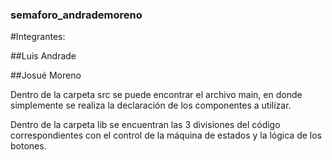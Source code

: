 ### semaforo_andrademoreno

#Integrantes:

##Luis Andrade

##Josué Moreno

Dentro de la carpeta src se puede encontrar el archivo main, en donde simplemente se realiza la declaración de los componentes a utilizar.

Dentro de la carpeta lib se encuentran las 3 divisiones del código correspondientes con el control de la máquina de estados y la lógica de los botones.

